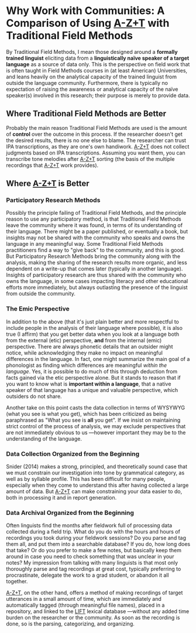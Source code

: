 # Why Work with Communities: A Comparison of Using [A-Z+T](https://github.com/kent-rasmussen/azt) with Traditional Field Methods
By Traditional Field Methods, I mean those designed around a **formally trained linguist** eliciting data from a **linguistically naïve speaker of a target language** as a source of data only. This is the perspective on field work that is often taught in Field Methods courses in (at least American) Universities, and leans heavily on the analytical capacity of the trained linguist from outside the language community. Furthermore, there is typically no expectation of raising the awareness or analytical capacity of the naïve speaker(s) involved in this research; their purpose is merely to provide data.

## Where Traditional Field Methods are Better
Probably the main reason Traditional Field Methods are used is the amount of **control** over the outcome in this process. If the researcher doesn't get the desired results, there is no one else to blame. The researcher can trust IPA transcriptions, as they are one's own handiwork. [A-Z+T](https://github.com/kent-rasmussen/azt) does not collect judgments based on IPA transcriptions. Assuming you want them, you can transcribe tone melodies after [A-Z+T](https://github.com/kent-rasmussen/azt) sorting (the basis of the multiple recordings that [A-Z+T](https://github.com/kent-rasmussen/azt) work provides).

## Where [A-Z+T](https://github.com/kent-rasmussen/azt) is Better
### Participatory Research Methods
Possibly the principle failing of Traditional Field Methods, and the principle reason to use any participatory method, is that Traditional Field Methods leave the community where it was found, in terms of its understanding of their language. There might be a paper published, or eventually a book, but insights may not be shared with the community who speaks and owns the language in any meaningful way. Some Traditional Field Methods practitioners find a way to "give back" to the community, and this is good. But Participatory Research Methods bring the community along with the analysis, making the sharing of the research results more organic, and less dependent on a write-up that comes later (typically in another language).
Insights of participatory research are thus shared with the community who owns the language, in some cases impacting literacy and other educational efforts more immediately, but always outlasting the presence of the linguist from outside the community.  

### The Emic Perspective
In addition to the above (that it's just plain better and more respectful to include people in the analysis of their language where possible), it is also true (I affirm) that you get better data when you look at a language both from the external (etic) perspective, **and** from the internal (emic) perspective. There are always phonetic details that an outsider might notice, while acknowledging they make no impact on meaningful differences in the language. In fact, one might summarize the main goal of a phonologist as finding which differences are meaningful _within the language_. Yes, it is possible to do much of this through deduction from facts gained via the etic perspective alone. But it stands to reason that if you want to know what is **important within a language**, that a native speaker of that language has a unique and valuable perspective, which outsiders do not share.

Another take on this point casts the data collection in terms of WYSYWYG (what you see is what you get), which has been criticized as being paraphrased as "What you see is **all** you get". If we insist on maintaining strict control of the process of analysis, we may exclude perspectives that are not immediately obvious to us —however important they may be to the understanding of the language.

### Data Collection Organized from the Beginning
Snider (2014) makes a strong, principled, and theoretically sound case that we must constrain our investigation into tone by grammatical category, as well as by syllable profile. This has been difficult for many people, especially when they come to understand this after having collected a large amount of data. But [A-Z+T](https://github.com/kent-rasmussen/azt) can make constraining your data easier to do, both in processing it and in report generation.

### Data Archival Organized from the Beginning
Often linguists find the months after fieldwork full of processing data collected during a field trip. What do you do with the hours and hours of recordings you took during your fieldwork sessions? Do you parse and tag them all, and put them into a searchable database? If you do, how long does that take? Or do you prefer to make a few notes, but basically keep them around in case you need to check something that was unclear in your notes? My impression from talking with many linguists is that most only thoroughly parse and tag recordings at great cost, typically preferring to procrastinate, delegate the work to a grad student, or abandon it all together.  

[A-Z+T](https://github.com/kent-rasmussen/azt), on the other hand, offers a method of making recordings of target utterances in a small amount of time, which are immediately and automatically tagged (through meaningful file names), placed in a repository, and linked to the [LIFT](https://code.google.com/archive/p/lift-standard/) lexical database —without any added time burden on the researcher or the community. As soon as the recording is done, so is the parsing, categorizing, and organizing.
